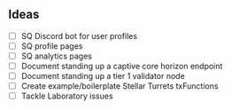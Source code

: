 ## Ideas

- [ ] SQ Discord bot for user profiles
- [ ] SQ profile pages
- [ ] SQ analytics pages
- [ ] Document standing up a captive core horizon endpoint
- [ ] Document standing up a tier 1 validator node
- [ ] Create example/boilerplate Stellar Turrets txFunctions
- [ ] Tackle Laboratory issues